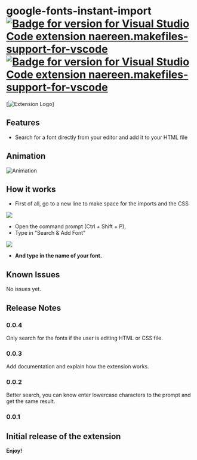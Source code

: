 # google-fonts-instant-import [![Badge for version for Visual Studio Code extension naereen.makefiles-support-for-vscode](https://vsmarketplacebadge.apphb.com/version/Edward.google-fonts-instant-import.svg)](https://marketplace.visualstudio.com/items?itemName=Edward.google-fonts-instant-import) [![Badge for version for Visual Studio Code extension naereen.makefiles-support-for-vscode](https://vsmarketplacebadge.apphb.com/downloads/Edward.google-fonts-instant-import.svg)](https://marketplace.visualstudio.com/items?itemName=Edward.google-fonts-instant-import)
[![Extension Logo](https://raw.githubusercontent.com/pasenidis/google-fonts-instant-import/master/img/gfonts.png)]

## Features

- Search for a font directly from your editor and add it to your HTML file

## Animation
![Animation](https://media.discordapp.net/attachments/707139598714667088/729307378675089448/ok.gif)

## How it works
- First of all, go to a new line to make space for the imports and the CSS

![](https://media.discordapp.net/attachments/707139598714667088/729305541859606528/unknown.png)

- Open the command prompt (Ctrl + Shift + P),
- Type in "Search & Add Font"

![](https://media.discordapp.net/attachments/707139598714667088/729304753615536138/dij3iiZq14zrZe3j0vUkr40G9lTMVOyoXOSzFdTZTd07sxzMwiRPfX42iV7OzWy938BnRjBowkwdA0AAAAASUVORK5CYII.png)

- **And type in the name of your font.**

## Known Issues

No issues yet.

## Release Notes

### 0.0.4
Only search for the fonts if the user is editing HTML or CSS file.

### 0.0.3
Add documentation and explain how the extension works.

### 0.0.2
Better search, you can know enter lowercase characters to the prompt and get the same result.

### 0.0.1

Initial release of the extension
-----------------------------------------------------------------------------------------------------------

**Enjoy!**
